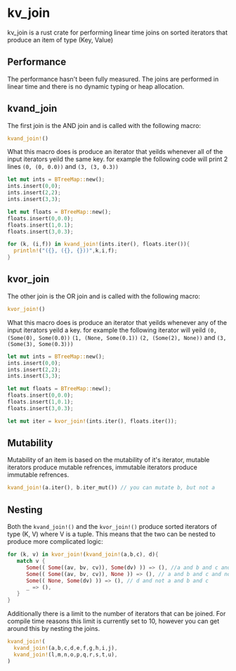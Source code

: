 # kv_join
kv_join is a rust crate for performing linear time joins on sorted iterators that produce an item of type (Key, Value)

## Performance
The performance hasn't been fully measured. The joins are performed in linear time and there is no dynamic typing or heap allocation.

## kvand_join
The first join is the AND join and is called with the following macro:
```rust 
kvand_join!()
```
What this macro does is produce an iterator that yeilds whenever all of the input iterators yeild the same key. for example the following code
will print 2 lines ``(0, (0, 0.0))`` and ``(3, (3, 0.3))``
```rust
let mut ints = BTreeMap::new();
ints.insert(0,0);
ints.insert(2,2);
ints.insert(3,3);

let mut floats = BTreeMap::new();
floats.insert(0,0.0);
floats.insert(1,0.1);
floats.insert(3,0.3);

for (k, (i,f)) in kvand_join!(ints.iter(), floats.iter()){
  println!("({}, ({}, {}))",k,i,f);
}
```
## kvor_join
The other join is the OR join and is called with the following macro:
```rust 
kvor_join!()
```
What this macro does is produce an iterator that yeilds whenever any of the input iterators yeild a key. for example the following iterator
will yeild ``(0, (Some(0), Some(0.0))`` ``(1, (None, Some(0.1))`` ``(2, (Some(2), None))`` and ``(3, (Some(3), Some(0.3)))``
```rust
let mut ints = BTreeMap::new();
ints.insert(0,0);
ints.insert(2,2);
ints.insert(3,3);

let mut floats = BTreeMap::new();
floats.insert(0,0.0);
floats.insert(1,0.1);
floats.insert(3,0.3);

let mut iter = kvor_join!(ints.iter(), floats.iter());
```
## Mutability
Mutability of an item is based on the mutability of it's iterator, mutable iterators produce mutable refrences, immutable iterators produce
immutable refrences.
```rust
kvand_join!(a.iter(), b.iter_mut()) // you can mutate b, but not a
```
## Nesting
Both the ``kvand_join!()`` and the ``kvor_join!()`` produce sorted iterators of type (K, V) where V is a tuple. This means that the
two can be nested to produce more complicated logic:
```rust
for (k, v) in kvor_join!(kvand_join!(a,b,c), d){
   match v {
      Some(( Some((av, bv, cv)), Some(dv) )) => (), //a and b and c and optional d
      Some(( Some((av, bv, cv)), None )) => (), // a and b and c and not d
      Some(( None, Some(dv) )) => (), // d and not a and b and c
      _ => (),
   }
}
```
Additionally there is a limit to the number of iterators that can be joined. For compile time reasons this limit is currently set to 10, however you can get around
this by nesting the joins.
```rust
kvand_join!(
  kvand_join!(a,b,c,d,e,f,g,h,i,j),
  kvand_join!(l,m,n,o,p,q,r,s,t,u),
)
```
